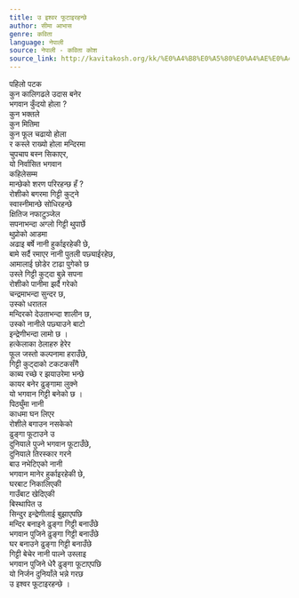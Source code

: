 ```yaml
---
title: उ इश्वर फूटाइरहन्छे
author: सीमा आभास
genre: कविता
language: नेपाली
source: नेपाली - कविता कोश
source_link: http://kavitakosh.org/kk/%E0%A4%B8%E0%A5%80%E0%A4%AE%E0%A4%BE_%E0%A4%86%E0%A4%AD%E0%A4%BE%E0%A4%B8
---
```


पहिलो पटक  
कुन कालिगढले उदास बनेर  
भगवान कुँदयो होला ?  
कुन भक्तले  
कुन मितिमा  
कुन फूल चढायो होला  
र कस्ले राख्यो होला मन्दिरमा  
चुपचाप बस्न सिकाएर,  
यो निर्वासित भगवान  
कहिलेसम्म  
मान्छेको शरण परिरहन्छ हँ ?  
रोशीको बगरमा गिट्टी कुट्ने  
स्वास्नीमान्छे सोधिरहन्छे  
क्षितिज नफाटुञ्जेल  
सपनाभन्दा अग्लो गिट्टी थुपार्छे  
थुप्रोको आडमा  
अढाइ बर्षे नानी हुर्काइरहेकी छे,  
बामे सर्दै रमाएर नानी पुतली पछ्याईरहेछ,  
आमालाई छोडेर टाढा पुगेको छ  
उस्ले गिट्टी कुट्दा बुन्ने सपना  
रोशीको पानीमा झर्दै गरेको  
चन्द्रमाभन्दा सुन्दर छ,  
उस्को धरातल  
मन्दिरको देउताभन्दा शालीन छ,  
उस्को नानीले पछ्याउने बाटो  
इन्द्रेणीभन्दा लामो छ ।  
हत्केलाका ठेलाहरु हेरेर  
फूल जस्तो कल्पनामा हराउँछे,  
गिट्टी कुट्दाको टकटकसँगै  
काब्य रच्छे र झयाउरेमा भन्छे  
कायर बनेर ढुङ्गामा लुक्ने  
यो भगवान गिट्टी बनेको छ ।  
पिठ्युँमा नानी  
काधमा घन लिएर  
रोशीले बगाउन नसकेको  
ढुङ्गा फूटाउने उ  
दुनियाले पुज्ने भगवान फूटाउँछे,  
दुनियाले तिरस्कार गरने  
बाउ नभेटिएको नानी  
भगवान मानेर हुर्काइरहेकी छे,  
घरबाट निकालिएकी  
गाउँबाट खेदिएकी  
बिस्थापित उ  
सिन्दुर इन्द्रेणीलाई बुझाएपछि  
मन्दिर बनाइने ढुङ्गा गिट्टी बनाउँछे  
भगवान पुजिने ढुङ्गा गिट्टी बनाउँछे  
घर बनाउने ढुङ्गा गिट्टी बनाउँछे  
गिट्टी बेचेर नानी पाल्ने उस्लाइ  
भगवान पुजिने धेरै ढुङ्गा फूटाएपछि  
यो निर्जन दुनियाँले भन्ने गरछ  
उ इश्वर फूटाइरहन्छे ।
